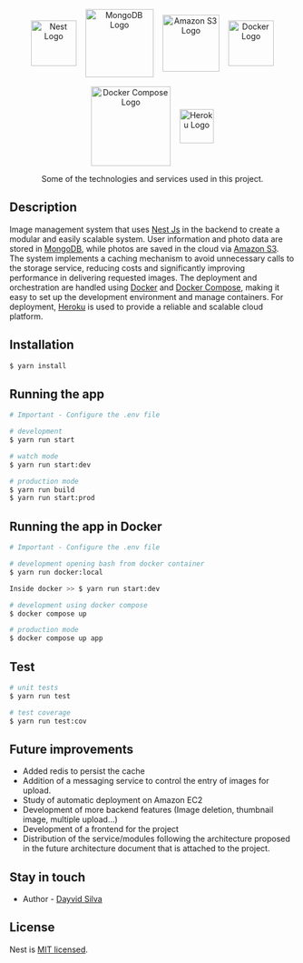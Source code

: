 <p align="center" style="display: flex;  align-items: center; justify-content: center; flex-wrap: wrap; gap: 16px">
  <a href="http://nestjs.com/" target="blank"><img src="https://nestjs.com/img/logo-small.svg" width="80" alt="Nest Logo" /></a>
  <a href="https://www.mongodb.com/" target="blank"><img src="https://webassets.mongodb.com/_com_assets/cms/mongodb_logo1-76twgcu2dm.png" width="120" alt="MongoDB Logo" /></a>
  <a href="https://aws.amazon.com/s3/" target="blank"><img src="https://a0.awsstatic.com/libra-css/images/logos/aws_logo_smile_1200x630.png" width="100" alt="Amazon S3 Logo" /></a>
  <a href="https://www.docker.com/" target="blank"><img src="https://www.docker.com/wp-content/uploads/2022/03/Moby-logo.png" width="80" alt="Docker Logo" /></a>
  <a href="https://docs.docker.com/compose/" target="blank"><img src="https://media.wiki-power.com/img/20210117130925.jpg" width="140" alt="Docker Compose Logo" /></a>
  <a href="https://www.heroku.com/" target="blank"><img src="https://www.vectorlogo.zone/logos/heroku/heroku-icon.svg" width="60" alt="Heroku Logo" /></a>
</p>

<p align="center">Some of the technologies and services used in this project.</p>

## Description

Image management system that uses [Nest Js](https://github.com/nestjs/nest) in the backend to create a modular and easily scalable system. User information and photo data are stored in [MongoDB](https://www.mongodb.com/), while photos are saved in the cloud via [Amazon S3](https://aws.amazon.com/pt/s3/). The system implements a caching mechanism to avoid unnecessary calls to the storage service, reducing costs and significantly improving performance in delivering requested images. The deployment and orchestration are handled using [Docker](https://www.docker.com/) and [Docker Compose](https://docs.docker.com/compose/), making it easy to set up the development environment and manage containers. For deployment, [Heroku](https://www.heroku.com/) is used to provide a reliable and scalable cloud platform.

## Installation

```bash
$ yarn install
```

## Running the app

```bash
# Important - Configure the .env file

# development
$ yarn run start

# watch mode
$ yarn run start:dev

# production mode
$ yarn run build
$ yarn run start:prod
```

## Running the app in Docker

```bash
# Important - Configure the .env file

# development opening bash from docker container
$ yarn run docker:local

Inside docker >> $ yarn run start:dev

# development using docker compose
$ docker compose up

# production mode
$ docker compose up app
```

## Test

```bash
# unit tests
$ yarn run test

# test coverage
$ yarn run test:cov
```

## Future improvements

- Added redis to persist the cache
- Addition of a messaging service to control the entry of images for upload.
- Study of automatic deployment on Amazon EC2
- Development of more backend features (Image deletion, thumbnail image, multiple upload...)
- Development of a frontend for the project
- Distribution of the service/modules following the architecture proposed in the future architecture document that is attached to the project.

## Stay in touch

- Author - [Dayvid Silva](https://github.com/dayvidcds)

## License

Nest is [MIT licensed](LICENSE).
